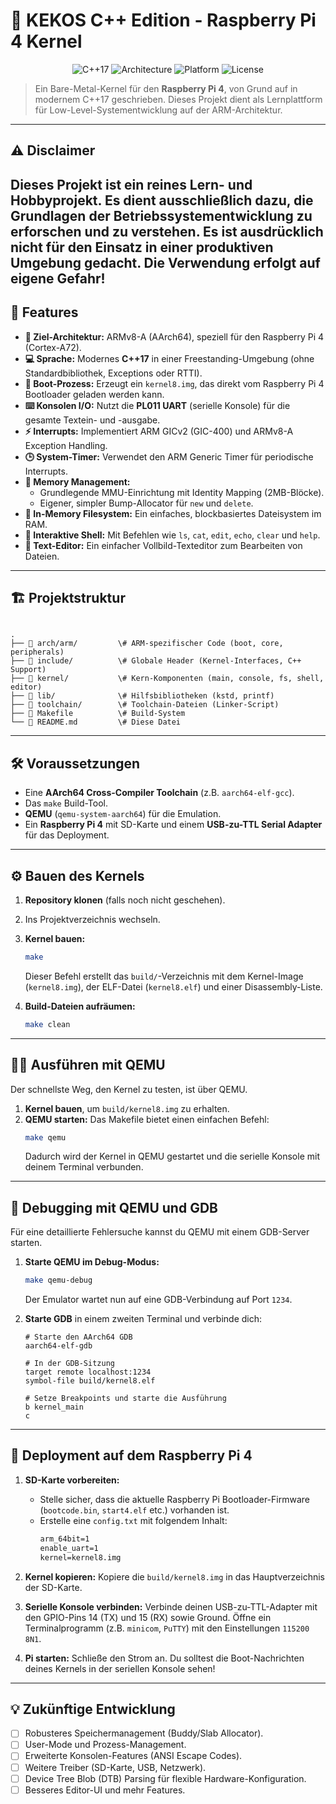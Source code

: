 # 🍓 KEKOS C++ Edition - Raspberry Pi 4 Kernel

<div align="center">

![C++17](https://img.shields.io/badge/language-C%2B%2B17-blue.svg)
![Architecture](https://img.shields.io/badge/arch-AArch64-orange.svg)
![Platform](https://img.shields.io/badge/platform-Raspberry%20Pi%204-ff69b4.svg)
![License](https://img.shields.io/badge/license-MIT-green.svg)

</div>

> Ein Bare-Metal-Kernel für den **Raspberry Pi 4**, von Grund auf in modernem C++17 geschrieben. Dieses Projekt dient als Lernplattform für Low-Level-Systementwicklung auf der ARM-Architektur.

---

⚠️ Disclaimer
---
Dieses Projekt ist ein reines Lern- und Hobbyprojekt. Es dient ausschließlich dazu, die Grundlagen der Betriebssystementwicklung zu erforschen und zu verstehen. Es ist ausdrücklich nicht für den Einsatz in einer produktiven Umgebung gedacht. Die Verwendung erfolgt auf eigene Gefahr!
---

## 🚀 Features

* **🎯 Ziel-Architektur:** ARMv8-A (AArch64), speziell für den Raspberry Pi 4 (Cortex-A72).
* **💻 Sprache:** Modernes **C++17** in einer Freestanding-Umgebung (ohne Standardbibliothek, Exceptions oder RTTI).
* **👢 Boot-Prozess:** Erzeugt ein `kernel8.img`, das direkt vom Raspberry Pi 4 Bootloader geladen werden kann.
* **⌨️ Konsolen I/O:** Nutzt die **PL011 UART** (serielle Konsole) für die gesamte Textein- und -ausgabe.
* **⚡ Interrupts:** Implementiert ARM GICv2 (GIC-400) und ARMv8-A Exception Handling.
* **🕒 System-Timer:** Verwendet den ARM Generic Timer für periodische Interrupts.
* **🧠 Memory Management:**
    * Grundlegende MMU-Einrichtung mit Identity Mapping (2MB-Blöcke).
    * Eigener, simpler Bump-Allocator für `new` und `delete`.
* **📁 In-Memory Filesystem:** Ein einfaches, blockbasiertes Dateisystem im RAM.
* **🐚 Interaktive Shell:** Mit Befehlen wie `ls`, `cat`, `edit`, `echo`, `clear` und `help`.
* **📝 Text-Editor:** Ein einfacher Vollbild-Texteditor zum Bearbeiten von Dateien.

---

## 🏗️ Projektstruktur

```

.
├── 📂 arch/arm/         \# ARM-spezifischer Code (boot, core, peripherals)
├── 📂 include/          \# Globale Header (Kernel-Interfaces, C++ Support)
├── 📂 kernel/           \# Kern-Komponenten (main, console, fs, shell, editor)
├── 📂 lib/              \# Hilfsbibliotheken (kstd, printf)
├── 📂 toolchain/        \# Toolchain-Dateien (Linker-Script)
├── 📜 Makefile          \# Build-System
└── 📖 README.md         \# Diese Datei

````

---

## 🛠️ Voraussetzungen

* Eine **AArch64 Cross-Compiler Toolchain** (z.B. `aarch64-elf-gcc`).
* Das `make` Build-Tool.
* **QEMU** (`qemu-system-aarch64`) für die Emulation.
* Ein **Raspberry Pi 4** mit SD-Karte und einem **USB-zu-TTL Serial Adapter** für das Deployment.

---

## ⚙️ Bauen des Kernels

1.  **Repository klonen** (falls noch nicht geschehen).
2.  Ins Projektverzeichnis wechseln.
3.  **Kernel bauen:**
    ```bash
    make
    ```
    Dieser Befehl erstellt das `build/`-Verzeichnis mit dem Kernel-Image (`kernel8.img`), der ELF-Datei (`kernel8.elf`) und einer Disassembly-Liste.

4.  **Build-Dateien aufräumen:**
    ```bash
    make clean
    ```

---

## 🏃‍♂️ Ausführen mit QEMU

Der schnellste Weg, den Kernel zu testen, ist über QEMU.

1.  **Kernel bauen**, um `build/kernel8.img` zu erhalten.
2.  **QEMU starten:** Das Makefile bietet einen einfachen Befehl:
    ```bash
    make qemu
    ```
    Dadurch wird der Kernel in QEMU gestartet und die serielle Konsole mit deinem Terminal verbunden.

---

## 🐞 Debugging mit QEMU und GDB

Für eine detaillierte Fehlersuche kannst du QEMU mit einem GDB-Server starten.

1.  **Starte QEMU im Debug-Modus:**
    ```bash
    make qemu-debug
    ```
    Der Emulator wartet nun auf eine GDB-Verbindung auf Port `1234`.

2.  **Starte GDB** in einem zweiten Terminal und verbinde dich:
    ```gdb
    # Starte den AArch64 GDB
    aarch64-elf-gdb

    # In der GDB-Sitzung
    target remote localhost:1234
    symbol-file build/kernel8.elf

    # Setze Breakpoints und starte die Ausführung
    b kernel_main
    c
    ```

---

## 🍓 Deployment auf dem Raspberry Pi 4

1.  **SD-Karte vorbereiten:**
    * Stelle sicher, dass die aktuelle Raspberry Pi Bootloader-Firmware (`bootcode.bin`, `start4.elf` etc.) vorhanden ist.
    * Erstelle eine `config.txt` mit folgendem Inhalt:
        ```txt
        arm_64bit=1
        enable_uart=1
        kernel=kernel8.img
        ```

2.  **Kernel kopieren:** Kopiere die `build/kernel8.img` in das Hauptverzeichnis der SD-Karte.

3.  **Serielle Konsole verbinden:** Verbinde deinen USB-zu-TTL-Adapter mit den GPIO-Pins 14 (TX) und 15 (RX) sowie Ground. Öffne ein Terminalprogramm (z.B. `minicom`, `PuTTY`) mit den Einstellungen `115200 8N1`.

4.  **Pi starten:** Schließe den Strom an. Du solltest die Boot-Nachrichten deines Kernels in der seriellen Konsole sehen!

---

## 💡 Zukünftige Entwicklung

- [ ] Robusteres Speichermanagement (Buddy/Slab Allocator).
- [ ] User-Mode und Prozess-Management.
- [ ] Erweiterte Konsolen-Features (ANSI Escape Codes).
- [ ] Weitere Treiber (SD-Karte, USB, Netzwerk).
- [ ] Device Tree Blob (DTB) Parsing für flexible Hardware-Konfiguration.
- [ ] Besseres Editor-UI und mehr Features.

````
